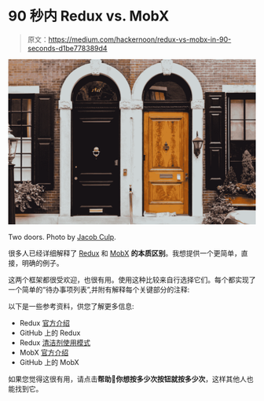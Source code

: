 # 90 秒内 Redux vs. MobX

> 原文：<https://medium.com/hackernoon/redux-vs-mobx-in-90-seconds-d1be778389d4>

![](img/cd04f120ef347b2fc351a921b21db442.png)

Two doors. Photo by [Jacob Culp](https://unsplash.com/photos/F_hQqE6uN30?utm_source=unsplash&utm_medium=referral&utm_content=creditCopyText).

很多人已经详细解释了 [Redux](https://hackernoon.com/tagged/redux) 和 [MobX](https://hackernoon.com/tagged/mobx) **的本质区别**。我想提供一个更简单，直接，明确的例子。

这两个框架都很受欢迎，也很有用。使用这种比较来自行选择它们。每个都实现了一个简单的“待办事项列表”,并附有解释每个关键部分的注释:

以下是一些参考资料，供您了解更多信息:

*   Redux [官方介绍](https://redux.js.org/introduction/getting-started)
*   GitHub 上的 Redux
*   Redux [清洁剂使用模式](/@shanebdavis/modular-redux-a-design-pattern-for-mastering-scalable-shared-state-82d4abc0d7b3)
*   MobX [官方介绍](https://mobx.js.org/getting-started.html)
*   GitHub 上的 MobX

如果您觉得这很有用，请点击**帮助👏你想按多少次按钮就按多少次**，这样其他人也能找到它。
